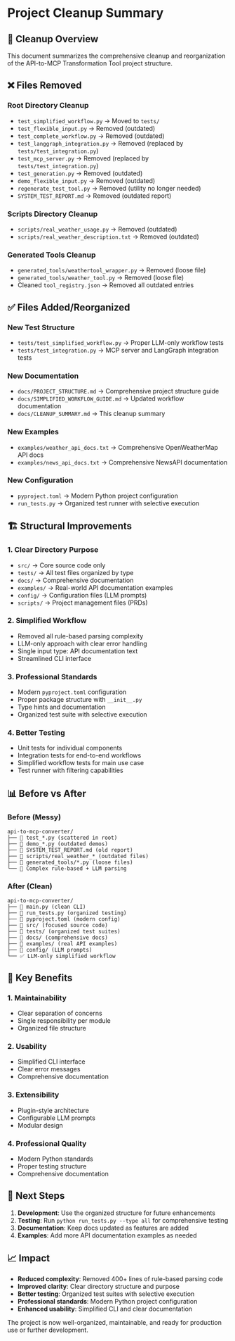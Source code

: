 # Project Cleanup Summary

## 🧹 Cleanup Overview

This document summarizes the comprehensive cleanup and reorganization of the API-to-MCP Transformation Tool project structure.

## ❌ Files Removed

### Root Directory Cleanup
- `test_simplified_workflow.py` → Moved to `tests/`
- `test_flexible_input.py` → Removed (outdated)
- `test_complete_workflow.py` → Removed (outdated)
- `test_langgraph_integration.py` → Removed (replaced by `tests/test_integration.py`)
- `test_mcp_server.py` → Removed (replaced by `tests/test_integration.py`)
- `test_generation.py` → Removed (outdated)
- `demo_flexible_input.py` → Removed (outdated)
- `regenerate_test_tool.py` → Removed (utility no longer needed)
- `SYSTEM_TEST_REPORT.md` → Removed (outdated report)

### Scripts Directory Cleanup
- `scripts/real_weather_usage.py` → Removed (outdated)
- `scripts/real_weather_description.txt` → Removed (outdated)

### Generated Tools Cleanup
- `generated_tools/weathertool_wrapper.py` → Removed (loose file)
- `generated_tools/weather_tool.py` → Removed (loose file)
- Cleaned `tool_registry.json` → Removed all outdated entries

## ✅ Files Added/Reorganized

### New Test Structure
- `tests/test_simplified_workflow.py` → Proper LLM-only workflow tests
- `tests/test_integration.py` → MCP server and LangGraph integration tests

### New Documentation
- `docs/PROJECT_STRUCTURE.md` → Comprehensive project structure guide
- `docs/SIMPLIFIED_WORKFLOW_GUIDE.md` → Updated workflow documentation
- `docs/CLEANUP_SUMMARY.md` → This cleanup summary

### New Examples
- `examples/weather_api_docs.txt` → Comprehensive OpenWeatherMap API docs
- `examples/news_api_docs.txt` → Comprehensive NewsAPI documentation

### New Configuration
- `pyproject.toml` → Modern Python project configuration
- `run_tests.py` → Organized test runner with selective execution

## 🏗️ Structural Improvements

### 1. **Clear Directory Purpose**
- `src/` → Core source code only
- `tests/` → All test files organized by type
- `docs/` → Comprehensive documentation
- `examples/` → Real-world API documentation examples
- `config/` → Configuration files (LLM prompts)
- `scripts/` → Project management files (PRDs)

### 2. **Simplified Workflow**
- Removed all rule-based parsing complexity
- LLM-only approach with clear error handling
- Single input type: API documentation text
- Streamlined CLI interface

### 3. **Professional Standards**
- Modern `pyproject.toml` configuration
- Proper package structure with `__init__.py`
- Type hints and documentation
- Organized test suite with selective execution

### 4. **Better Testing**
- Unit tests for individual components
- Integration tests for end-to-end workflows
- Simplified workflow tests for main use case
- Test runner with filtering capabilities

## 📊 Before vs After

### Before (Messy)
```
api-to-mcp-converter/
├── 🔴 test_*.py (scattered in root)
├── 🔴 demo_*.py (outdated demos)
├── 🔴 SYSTEM_TEST_REPORT.md (old report)
├── 🔴 scripts/real_weather_* (outdated files)
├── 🔴 generated_tools/*.py (loose files)
└── 🔴 Complex rule-based + LLM parsing
```

### After (Clean)
```
api-to-mcp-converter/
├── 📄 main.py (clean CLI)
├── 📄 run_tests.py (organized testing)
├── 📄 pyproject.toml (modern config)
├── 📁 src/ (focused source code)
├── 📁 tests/ (organized test suites)
├── 📁 docs/ (comprehensive docs)
├── 📁 examples/ (real API examples)
├── 📁 config/ (LLM prompts)
└── ✅ LLM-only simplified workflow
```

## 🎯 Key Benefits

### 1. **Maintainability**
- Clear separation of concerns
- Single responsibility per module
- Organized file structure

### 2. **Usability**
- Simplified CLI interface
- Clear error messages
- Comprehensive documentation

### 3. **Extensibility**
- Plugin-style architecture
- Configurable LLM prompts
- Modular design

### 4. **Professional Quality**
- Modern Python standards
- Proper testing structure
- Comprehensive documentation

## 🚀 Next Steps

1. **Development**: Use the organized structure for future enhancements
2. **Testing**: Run `python run_tests.py --type all` for comprehensive testing
3. **Documentation**: Keep docs updated as features are added
4. **Examples**: Add more API documentation examples as needed

## 📈 Impact

- **Reduced complexity**: Removed 400+ lines of rule-based parsing code
- **Improved clarity**: Clear directory structure and purpose
- **Better testing**: Organized test suites with selective execution
- **Professional standards**: Modern Python project configuration
- **Enhanced usability**: Simplified CLI and clear documentation

The project is now well-organized, maintainable, and ready for production use or further development. 